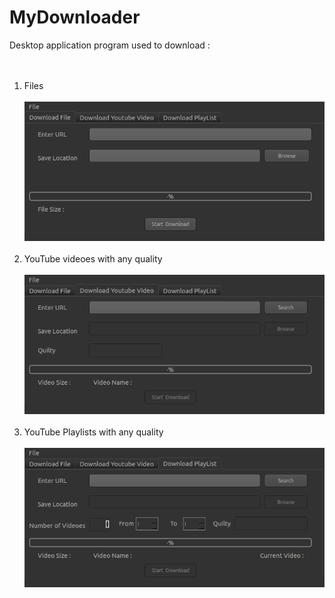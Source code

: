 # MyDownloader
<p5>Desktop application program used to download :<p5><br/><br/><br/>
1) Files<br/><br/>
![](Images/Download_File.png)
<br/><br/>
2) YouTube videoes with any quality<br/><br/>
![](Images/YoutubeVideo.png)
  <br/><br/>
3) YouTube Playlists with any quality<br/><br/>
![](Images/PlayList.png)
  <br/><br/>
